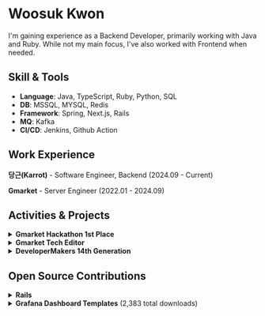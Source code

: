 # Woosuk Kwon

I'm gaining experience as a Backend Developer, primarily working with Java and Ruby. While not my main focus, I've also worked with Frontend when needed.

## Skill & Tools

- **Language**: Java, TypeScript, Ruby, Python, SQL
- **DB**: MSSQL, MYSQL, Redis
- **Framework**: Spring, Next.js, Rails
- **MQ**: Kafka
- **CI/CD**: Jenkins, Github Action

## Work Experience

**당근(Karrot)** - Software Engineer, Backend (2024.09 - Current)

**Gmarket** - Server Engineer (2022.01 - 2024.09)

## Activities & Projects

<details>
<summary><strong>Gmarket Hackathon 1st Place</strong></summary>

- Developed a Slack App for matching employees for meals and coffee
- Press Coverage: [Gmarket Hackathon 1st Place G-Restaurant "Joined for the event hoodie, ended up winning"](https://www.etnews.com/20221227000212)
</details>

<details>
<summary><strong>Gmarket Tech Editor</strong></summary>

- [How Should Objects Be Identified and Implemented?](https://dev.gmarket.com/36)
- [Where and How Should Authentication/Authorization Be Implemented?](https://dev.gmarket.com/45)
</details>

<details>
<summary><strong>DeveloperMakers 14th Generation</strong></summary>

- Home server setup and admin development
</details>

## Open Source Contributions

<details>
<summary><strong>Rails</strong></summary>

- [Add support for HTTP Cache-Control request directives](https://github.com/rails/rails/pull/55033)
</details>

<details>
<summary><strong>Grafana Dashboard Templates</strong> (2,383 total downloads)</summary>

- [Spring Boot HTTP](https://grafana.com/grafana/dashboards/21308-http/) - 1,411 downloads
- [Spring Boot Cache](https://grafana.com/grafana/dashboards/21303-cache/) - 490 downloads  
- [Spring Boot Circuit Breaker](https://grafana.com/grafana/dashboards/21307-circuit-breaker/) - 482 downloads
</details>
